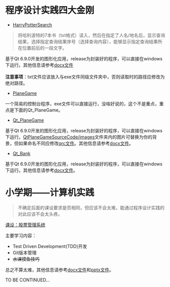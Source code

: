 # 程序设计实践四大金刚

- [HarryPotterSearch](HarryPotterSearch/)

> 将哈利波特的7本书（txt格式）读入，然后在指定了人名/地名后，显示查询结果，选择指定查询结果序号（选择查询内容），能够显示指定查询结果所在位置前后的一段文字。

基于Qt 6.9.0开发的图形化应用，release为封装好的程序，可以直接在windows下运行。其他信息请参考[docx文件](HarryPotterSearch/HarryPotterSearch.docx)<br>
<br>
**注意事项**：txt文件应该放入与exe文件同级文件夹中，否则读取时的路径应修改为绝对路径。

- [PlaneGame](PlaneGame/)

一个简易的控制台程序，exe文件可以直接运行，没啥好说的，这个不是重点，重点是下面的Qt_PlaneGame。

- [Qt_PlaneGame](Qt_PlaneGame/)

基于Qt 6.9.0开发的图形化应用，release为封装好的程序，可以直接在windows下运行。[QtPlaneGameSourceCode/images](Qt_PlaneGame/QtPlaneGameSourceCode/images/)文件夹内的图片可替换为你的背景，但如果命名不同应修改[qrc文件](Qt_PlaneGame/QtPlaneGameSourceCode/planegame.qrc)。其他信息请参考[docx文件](Qt_PlaneGame/Qt_PlaneGame.docx.docx)。

- [Qt_Bank](Qt_Bank/)

基于Qt 6.9.0开发的图形化应用，release为封装好的程序，可以直接在windows下运行。其他信息请参考[docx文件](Qt_Bank/Qt_bank.docx)。

# 小学期——计算机实践
> 不确定后面的课设要求是否相同，但应该不会太难，能通过程序设计实践的对此应该不会太头疼。

[课设：股票管理系统](Stock/)

主要学习内容：
- Test Driven Development(TDD)开发
- Git版本管理
- ~~水课摸鱼技巧~~

总之不算太难，其他信息请参考[docx文件](Stock/Stock.docx)和[pptx文件](Stock/Stock.pptx)。

TO BE CONTINUED...